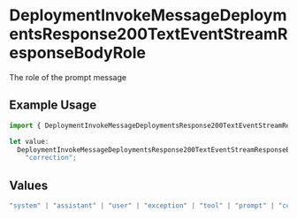 # DeploymentInvokeMessageDeploymentsResponse200TextEventStreamResponseBodyRole

The role of the prompt message

## Example Usage

```typescript
import { DeploymentInvokeMessageDeploymentsResponse200TextEventStreamResponseBodyRole } from "orq-poc-typescript-multi-env-version/models/operations";

let value:
  DeploymentInvokeMessageDeploymentsResponse200TextEventStreamResponseBodyRole =
    "correction";
```

## Values

```typescript
"system" | "assistant" | "user" | "exception" | "tool" | "prompt" | "correction" | "expected_output"
```